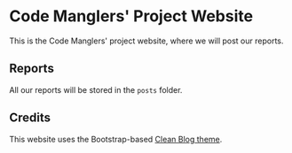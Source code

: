 # Code Manglers' Project Website
This is the Code Manglers' project website, where we will post our reports.

## Reports
All our reports will be stored in the `posts` folder.

## Credits
This website uses the Bootstrap-based [Clean Blog theme](https://startbootstrap.com/template-overviews/clean-blog/).
